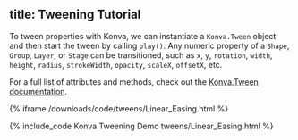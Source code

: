 title: Tweening Tutorial
---

To tween properties with Konva, we can instantiate a `Konva.Tween` object
and then start the tween by calling `play()`.  Any numeric property of a `Shape`,
`Group`, `Layer`, or `Stage` can be transitioned, such as `x`, `y`, `rotation`,
`width`, `height`, `radius`, `strokeWidth`, `opacity`, `scaleX`, `offsetX`, etc.

For a full list of attributes and methods, check out the [Konva.Tween documentation](http://konvajs.github.io/api/Konva.Tween.html).

{% iframe /downloads/code/tweens/Linear_Easing.html %}

{% include_code Konva Tweening Demo tweens/Linear_Easing.html %}
